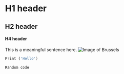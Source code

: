 # H1 header
## H2 header
#### H4 header
This is a meaningful sentence here.
![Image of Brussels](https://cdn.audleytravel.com/6263/4475/79/15985234-grand-place-square-brussels.jpg)
```python
Print ('Hello')
```
```
Random code
```
